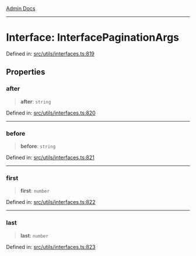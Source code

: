 [Admin Docs](/)

***

# Interface: InterfacePaginationArgs

Defined in: [src/utils/interfaces.ts:819](https://github.com/PalisadoesFoundation/talawa-admin/blob/main/src/utils/interfaces.ts#L819)

## Properties

### after

> **after**: `string`

Defined in: [src/utils/interfaces.ts:820](https://github.com/PalisadoesFoundation/talawa-admin/blob/main/src/utils/interfaces.ts#L820)

***

### before

> **before**: `string`

Defined in: [src/utils/interfaces.ts:821](https://github.com/PalisadoesFoundation/talawa-admin/blob/main/src/utils/interfaces.ts#L821)

***

### first

> **first**: `number`

Defined in: [src/utils/interfaces.ts:822](https://github.com/PalisadoesFoundation/talawa-admin/blob/main/src/utils/interfaces.ts#L822)

***

### last

> **last**: `number`

Defined in: [src/utils/interfaces.ts:823](https://github.com/PalisadoesFoundation/talawa-admin/blob/main/src/utils/interfaces.ts#L823)
